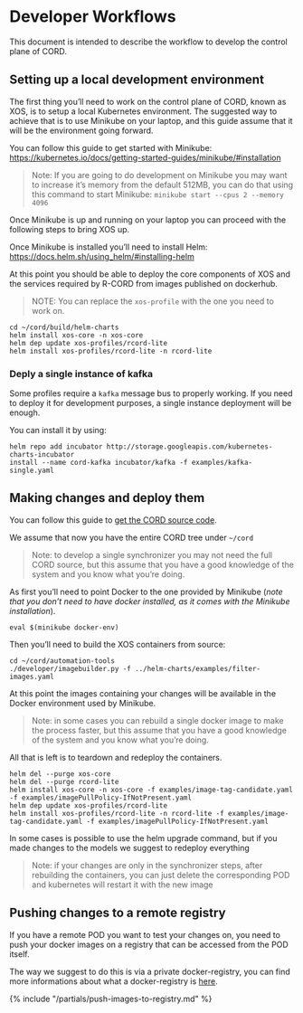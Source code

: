 # Developer Workflows

This document is intended to describe the workflow to develop the control plane
of CORD.

## Setting up a local development environment

The first thing you’ll need to work on the control plane of CORD, known as XOS,
is to setup a local Kubernetes environment.
The suggested way to achieve that is to use Minikube on your laptop,
and this guide assume that it will be the environment going forward.

You can follow this guide to get started with Minikube:
<https://kubernetes.io/docs/getting-started-guides/minikube/#installation>

> Note: If you are going to do development on Minikube you may want to increase
> it’s memory from the default 512MB, you can do that using this command to
> start Minikube: `minikube start --cpus 2 --memory 4096`

Once Minikube is up and running on your laptop you can proceed with
the following steps to bring XOS up.

Once Minikube is installed you’ll need to install Helm:
<https://docs.helm.sh/using_helm/#installing-helm>

At this point you should be able to deploy the core components of XOS
and the services required by R-CORD from images published on dockerhub.

> NOTE: You can replace the `xos-profile` with the one you need to work on.

```shell
cd ~/cord/build/helm-charts
helm install xos-core -n xos-core
helm dep update xos-profiles/rcord-lite
helm install xos-profiles/rcord-lite -n rcord-lite
```

### Deply a single instance of kafka

Some profiles require a `kafka` message bus to properly working.
If you need to deploy it for development purposes, a single instance
deployment will be enough.

You can install it by using:

```shell
helm repo add incubator http://storage.googleapis.com/kubernetes-charts-incubator
install --name cord-kafka incubator/kafka -f examples/kafka-single.yaml
```

## Making changes and deploy them

You can follow this guide to [get the CORD source code](getting_the_code.md).

We assume that now you have the entire CORD tree under `~/cord`

> Note: to develop a single synchronizer you may not need the full CORD source,
> but this assume  that you have a good knowledge of the system and you know
> what you’re doing.

As first you’ll need to point Docker to the one provided by Minikube
(_note that you don’t need to have docker installed,
as it comes with the Minikube installation_).

```shell
eval $(minikube docker-env)
```

Then you’ll need to build the XOS containers from source:

```shell
cd ~/cord/automation-tools
./developer/imagebuilder.py -f ../helm-charts/examples/filter-images.yaml
```

At this point the images containing your changes will be available
in the Docker environment used by Minikube.

> Note: in some cases you can rebuild a single docker image to make the process
> faster, but this assume that you have a good knowledge of the system and you
> know what you’re doing.

All that is left is to teardown and redeploy the containers.

```shell
helm del --purge xos-core
helm del --purge rcord-lite
helm install xos-core -n xos-core -f examples/image-tag-candidate.yaml -f examples/imagePullPolicy-IfNotPresent.yaml
helm dep update xos-profiles/rcord-lite
helm install xos-profiles/rcord-lite -n rcord-lite -f examples/image-tag-candidate.yaml -f examples/imagePullPolicy-IfNotPresent.yaml
```

In some cases is possible to use the helm upgrade command,
but if you made changes to the models we suggest to redeploy everything

> Note: if your changes are only in the synchronizer steps, after rebuilding
> the containers, you can just delete the corresponding POD and kubernetes will
> restart it with the new image

## Pushing changes to a remote registry

If you have a remote POD you want to test your changes on, you need to push your
docker images on a registry that can be accessed from the POD itself.

The way we suggest to do this is via a private docker-registry,
you can find more informations about what a
docker-registry is [here](../prereqs/docker-registry.md).

{% include "/partials/push-images-to-registry.md" %}
